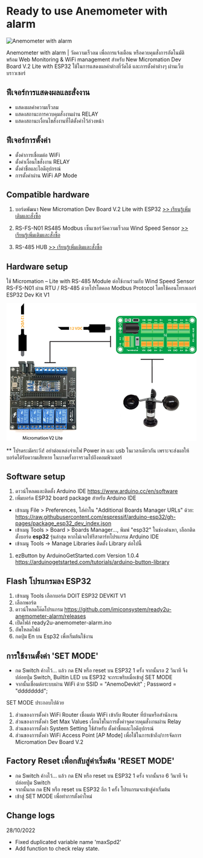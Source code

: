 # Ready to use Anemometer with alarm

![Anemometer with alarm](https://www.imiconsystem.com/wp-content/uploads/2022/08/alarm.jpg)

Anemometer with alarm | วัดความเร็วลม เพื่อการแจ้งเตือน หรือควบคุมสั่งการอัตโนมัติ พร้อม Web Monitoring & WiFi management สำหรับ New Micromation Dev Board V.2 Lite with ESP32 ใช้ในการแสดงผลค่าต่างที่วัดได้ และการตั้งค่าต่างๆ ผ่านเว็บบราวเซอร์


## ฟีเจอร์การแสดงผลและสั่งงาน
- แสดงผลค่าความเร็วลม
- แสดงสถานะการควบคุมสั่งงานผ่าน RELAY
- แสดงสถานะเงื่อนไขสั่งงานที่ได้ตั้งค่าไว้ล่วงหน้า

## ฟีเจอร์การตั้งค่า
- ตั้งค่าการเชื่อมต่อ WiFi
- ตั้งค่าเงื่อนไขสั่งงาน RELAY
- ตั้งค่าชื่อและไอดีอุปกรณ์
- การตั้งค่าผ่าน WiFi AP Mode


## Compatible hardware
1. บอร์ดพัฒนา New Micromation Dev Board V.2 Lite with ESP32 [>> เรียนรู้เพิ่มเติมและสั่งซื้อ](https://www.imiconsystem.com/product/new-micromation-dev-board-v-2-lite-with-esp32-and-enclosure/)

2. RS-FS-N01 RS485 Modbus เซ็นเซอร์วัดความเร็วลม Wind Speed Sensor [>> เรียนรู้เพิ่มเติมและสั่งซื้อ](https://www.imiconsystem.com/product/new-micromation-dev-board-v-2-lite-with-esp32-and-enclosure/)

3. RS-485 HUB [>> เรียนรู้เพิ่มเติมและสั่งซื้อ](https://www.imiconsystem.com/product/rs-485-hub/)

## Hardware setup

ใช้ Micromation – Lite with RS-485 Module ต่อใช้งานร่วมกับ Wind Speed Sensor RS-FS-N01 ผ่าน RTU / RS-485 ด้วยโปรโตคอล Modbus Protocol โดยใช้คอนโทรลเลอร์ ESP32 Dev Kit V1

![RS-FS-N01 RS485](https://github.com/imiconsystem/ready2u-anemometer-alarm/blob/dev/images/wiring.jpg)

** โปรดระมัดระวัง! อย่าต่อแหล่งจ่ายไฟ Power in และ usb ในเวลาเดียวกัน เพราะจะส่งผลให้บอร์ดได้รับความเสียหาย ในบางครั้งอาจรวมไปถึงคอมพิวเตอร์


## Software setup
1. ดาวน์โหลดและติดตั้ง Arduino IDE https://www.arduino.cc/en/software
2. เพิ่มบอร์ด ESP32 board package สำหรับ Arduino IDE
- เข้าเมนู File > Preferences, ใส่ค่าใน "Additional Boards Manager URLs" ด้วย: https://raw.githubusercontent.com/espressif/arduino-esp32/gh-pages/package_esp32_dev_index.json
- เข้าเมนู Tools > Board > Boards Manager..., พิมพ์ "esp32" ในช่องค้นหา, เลือกติดตั้งบอร์ด ****esp32**** รุ่นล่าสุด หากไม่เจอให้รีสาตาร์ทโปรแกรม Arduino IDE
- เข้าเมนู Tools -> Manage Libraries ติดตั้ง Library ต่อไปนี้
1. ezButton by ArduinoGetStarted.com Version 1.0.4 https://arduinogetstarted.com/tutorials/arduino-button-library

## Flash โปรแกรมลง ESP32
1. เข้าเมนู Tools เลือกบอร์ด DOIT ESP32 DEVKIT V1
2. เลือกพอร์ต
3. ดาวน์โหลดโค๊ดโปรแกรม https://github.com/imiconsystem/ready2u-anemometer-alarm/releases
4. เปิดไฟล์ ready2u-anemometer-alarm.ino
5. อัพโหลดไฟล์
6. กดปุ่ม En บน Esp32 เพื่อเริ่มต้นใช้งาน


## การใช้งานตั้งค่า 'SET MODE' 
- กด Switch ค้างไว้… แล้ว กด EN หรือ reset บน ESP32 1 ครั้ง จากนั้นรอ 2 วินาที จึงปล่อยปุ่ม Switch, Builtin LED บน ESP32 จะกระพริบเมื่อเข้าสู่ SET MODE
- จากนั้นเชื่อมต่อระบบผ่าน WiFi ด้วย SSID = "AnemoDevkit" ; Password = "dddddddd";

SET MODE ประกอบไปด้วย

1. ส่วนของการตั้งค่า WiFi Router เชื่อมต่อ WiFi เข้ากับ Router ที่บ้านหรือสำนักงาน
2. ส่วนของการตั้งค่า Set Max Values เงื่อนไขในการตั้งค่าจุดควบคุมสั่งงานผ่าน Relay
3. ส่วนของการตั้งค่า System Setting ใช้สำหรับ ตั้งค่าชื่อและไอดีอุปกรณ์
4. ส่วนของการตั้งค่า WiFi Access Point [AP Mode] เพื่อใช้ในการเข้าถึง/การจัดการ Micromation Dev Board V.2

## Factory Reset เพื่อกลับสู่ค่าเริ่มต้น 'RESET MODE'

- กด Switch ค้างไว้… แล้ว กด EN หรือ reset บน ESP32 1 ครั้ง จากนั้นรอ 6 วินาที จึงปล่อยปุ่ม Switch
- จากนั้นกด กด EN หรือ reset บน ESP32 อีก 1 ครั้ง โปรแกรมจะเข้าสู่ค่าเริ่มต้น
- เข้าสู่ SET MODE เพื่อทำการตั้งค่าใหม่

## Change logs
28/10/2022
 - Fixed duplicated variable name 'maxSpd2'
 - Add function to check relay state.
